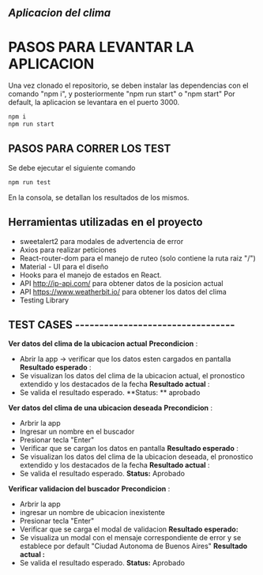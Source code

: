 ## _Aplicacion del clima_

# PASOS PARA LEVANTAR LA APLICACION

Una vez clonado el repositorio, se deben instalar las dependencias con el comando "npm i", y posteriormente "npm run start" o "npm start"
Por default, la aplicacion se levantara en el puerto 3000.

```sh
npm i
npm run start
```

## PASOS PARA CORRER LOS TEST

Se debe ejecutar el siguiente comando
```sh
npm run test
```
En la consola, se detallan los resultados de los mismos.


## Herramientas utilizadas en el proyecto
- sweetalert2 para modales de advertencia de error
- Axios para realizar peticiones 
- React-router-dom para el manejo de ruteo (solo contiene la ruta raiz "/")
- Material - UI para el diseño
- Hooks para el manejo de estados en React.
- API http://ip-api.com/ para obtener datos de la posicion actual
- API https://www.weatherbit.io/ para obtener los datos del clima
- Testing Library

## TEST CASES ---------------------------------
**Ver datos del clima de la ubicacion actual**
**Precondicion** :
- Abrir la app -> verificar que los datos esten cargados en pantalla 
**Resultado esperado** :
- Se visualizan los datos del clima de la ubicacion actual, el pronostico extendido y los destacados de la fecha
**Resultado actual** :
- Se valida el resultado esperado.
**Status: ** aprobado

**Ver datos del clima de una ubicacion deseada**
**Precondicion** :
- Arbrir la app
- Ingresar un nombre en el buscador
- Presionar tecla "Enter" 
- Verificar que se cargan los datos en pantalla
**Resultado esperado** :
- Se visualizan los datos del clima de la ubicacion deseada, el pronostico extendido y los destacados de la fecha
**Resultado actual** :
- Se valida el resultado esperado.
**Status:** Aprobado

**Verificar validacion del buscador**
**Precondicion** :
- Arbrir la app
- ingresar un nombre de ubicacion inexistente
- Presionar tecla "Enter" 
- Verificar que se carga el modal de validacion
**Resultado esperado:**
- Se visualiza un modal con el mensaje correspondiente de error y se establece por default "Ciudad Autonoma de Buenos Aires"
**Resultado actual :**
- Se valida el resultado esperado.
**Status:** Aprobado
